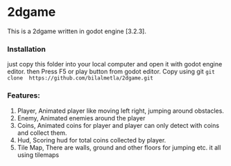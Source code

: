 # 2dgame
This is a 2dgame written in godot engine [3.2.3].

### Installation
just copy this folder into your local computer and open it with godot engine editor. then Press F5 or play button from godot editor.
Copy using git ``` git clone  https://github.com/bilalmetla/2dgame.git ```

### Features:
1. Player, Animated player like moving left right, jumping around obstacles.
2. Enemy, Animated enemies around the player
3. Coins, Animated coins for player and player can only detect with coins and collect them.
4. Hud, Scoring hud for total coins collected by player.
5. Tile Map, There are walls, ground and other floors for jumping etc. it all using tilemaps
